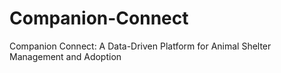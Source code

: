 # Companion-Connect
Companion Connect: A Data-Driven Platform for Animal Shelter Management and Adoption
